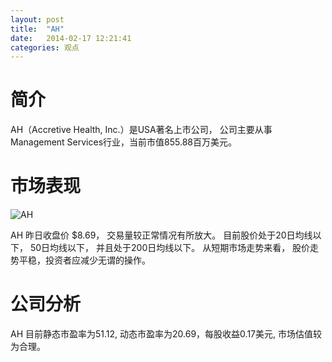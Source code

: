```yaml
---
layout: post
title:  "AH"
date:   2014-02-17 12:21:41
categories: 观点
---
```


# 简介
AH（Accretive Health, Inc.）是USA著名上市公司，
公司主要从事Management Services行业，当前市值855.88百万美元。

# 市场表现

![AH](http://finviz.com/chart.ashx?t=AH&ty=c&ta=1&p=d&s=l)

AH 昨日收盘价 $8.69，
交易量较正常情况有所放大。
目前股价处于20日均线以下，
50日均线以下，
并且处于200日均线以下。
从短期市场走势来看，
股价走势平稳，投资者应减少无谓的操作。

# 公司分析
AH 目前静态市盈率为51.12, 动态市盈率为20.69，每股收益0.17美元,
市场估值较为合理。
